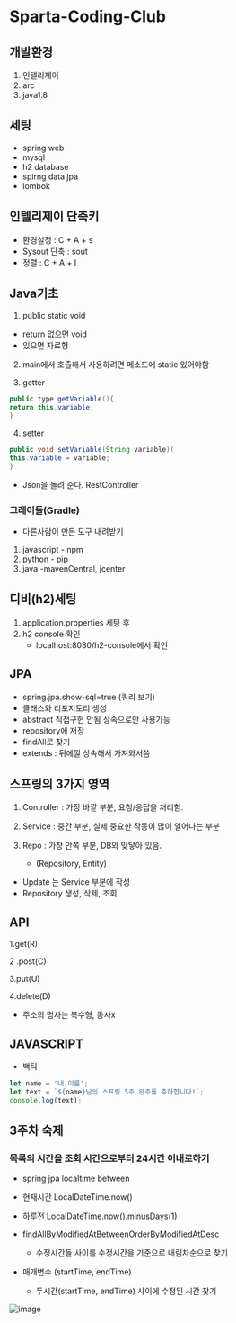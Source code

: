 # Sparta-Coding-Club
## 개발환경
1. 인텔리제이
2. arc
3. java1.8

## 세팅
- spring web
- mysql
- h2 database
- spirng data jpa
- lombok

## 인텔리제이 단축키
- 환경설정 : C + A + s
- Sysout 단축 : sout
- 정렬 : C + A + l

## Java기초
1. public static void
- return 없으면 void
- 있으면 자료형

2. main에서 호출해서 사용하려면 메소드에 static 있어야함

3. getter
```java
public type getVariable(){
return this.variable;
}
```
4. setter
```java
public void setVariable(String variable)(
this.variable = variable;
}
```

- Json을 돌려 준다. RestController

### 그레이들(Gradle)
- 다른사람이 만든 도구 내려받기
1. javascript - npm
2. python - pip
3. java -mavenCentral, jcenter

## 디비(h2)세팅
1. application.properties 세팅 후 
2. h2 console 확인
    - localhost:8080/h2-console에서 확인

## JPA
- spring.jpa.show-sql=true (쿼리 보기)
- 클래스와 리포지토리 생성
- abstract 직접구현 안됨 상속으로만 사용가능
- repository에 저장
- findAll로 찾기
- extends : 뒤에껄 상속해서 가져와서씀

## 스프링의 3가지 영역
1. Controller : 가장 바깥 부분, 요청/응답을 처리함.

2. Service : 중간 부분, 실제 중요한 작동이 많이 일어나는 부분

3. Repo : 가장 안쪽 부분, DB와 맞닿아 있음.
    - (Repository, Entity)

- Update 는 Service 부분에 작성
- Repository 생성, 삭제, 조회

## API
1.get(R)

2 .post(C)

3.put(U)

4.delete(D)

- 주소의 명사는 복수형, 동사x

## JAVASCRIPT
- 백틱
```javascript
let name = '내 이름';
let text = `${name}님의 스프링 5주 완주를 축하합니다!`;
console.log(text);
```


## 3주차 숙제 
### 목록의 시간을 조회 시간으로부터 24시간 이내로하기
- spring jpa localtime between
- 현재시간 LocalDateTime.now()
- 하루전 LocalDateTime.now().minusDays(1)

- findAllByModifiedAtBetweenOrderByModifiedAtDesc
  - 수정시간들 사이를 수정시간을 기준으로 내림차순으로 찾기
- 매개변수 (startTime, endTime) 
  - 두시간(startTime, endTime) 사이에 수정된 시간 찾기

![image](https://user-images.githubusercontent.com/48196352/125170742-656ae300-e1eb-11eb-97a5-26396800c602.png)

